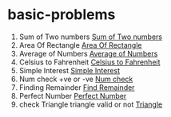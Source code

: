 # basic-problems

1. Sum of Two numbers    [Sum of Two numbers](SumOfTwoNumbers.java)
2. Area Of Rectangle     [Area Of Rectangle](AreaOfRectangle.java)
3. Average of Numbers    [Average of Numbers](Average.java)
4. Celsius to Fahrenheit [Celsius to Fahrenheit](Celsius_to_Fahrenheit.java)
5. Simple Interest       [Simple Interest](Simple_Interest.java)
6. Num check +ve or -ve  [Num check](PositiveOrNegative.java)
7. Finding Remainder     [Find Remainder](Remainder.java)
8. Perfect Number        [Perfect Number](PerfectNumber.java)
9. check Triangle triangle valid or not [Triangle](Triangle.java)
